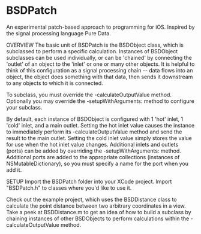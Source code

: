 BSDPatch
========
An experimental patch-based approach to programming for iOS. Inspired by the signal processing language Pure Data.

OVERVIEW
The basic unit of BSDPatch is the BSDObject class, which is subclassed to perform a specific calculation. Instances of BSDObject subclasses can be used individually, or can be 'chained' by connecting the 'outlet' of an object to the 'inlet' or one or many other objects. It is helpful to think of this configuration as a signal processing chain -- data flows into an object, the object does something with that data, then sends it downstream to any objects to which it is connected. 

To subclass, you must override the -calculateOutputValue method. Optionally you may override the -setupWithArguments: method to configure your subclass.

By default, each instance of BSDObject is configured with 1 'hot' inlet, 1 'cold' inlet, and a main outlet. 
Setting the hot inlet value causes the instance to immediately perform its -calculateOutputValue method and send the
result to the main outlet. Setting the cold inlet value simply stores the value for use when the hot inlet value 
changes. Additional inlets and outlets (ports) can be added by overriding the -setupWithArguments: method. Additional
ports are added to the appropriate collections (instances of NSMutableDictionary), so you must specify a name for
the port when you add it. 

SETUP
Import the BSDPatch folder into your XCode project. Import "BSDPatch.h" to classes where you'd like to use it.

Check out the example project, which uses the BSDDistance class to calculate the point distance between two
arbitrary coordinates in a view. Take a peek at BSDDistance.m to get an idea of how to build a subclass by chaining instances of other BSDObjects to perform calculations within the -calculateOutputValue method.
